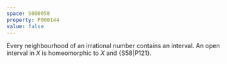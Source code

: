 ```yaml
---
space: S000058
property: P000144
value: false
---
```


Every neighbourhood of an irrational number contains an interval.
An open interval in $X$ is homeomorphic to $X$ and {S58|P121}.
